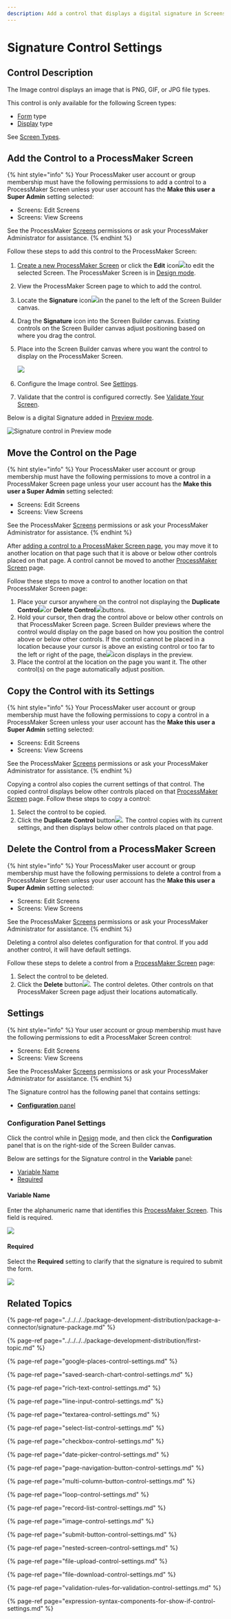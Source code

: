 ```yaml
---
description: Add a control that displays a digital signature in Screens.
---
```


# Signature Control Settings

## Control Description <a id="control-description"></a>

The Image control displays an image that is PNG, GIF, or JPG file types.

This control is only available for the following Screen types:

* ​[Form](https://processmaker.gitbook.io/processmaker/designing-processes/design-forms/screens-builder/types-for-screens#form) type
* ​[Display](https://processmaker.gitbook.io/processmaker/designing-processes/design-forms/screens-builder/types-for-screens#display) type

See [Screen Types](https://processmaker.gitbook.io/processmaker/designing-processes/design-forms/screens-builder/types-for-screens).

## Add the Control to a ProcessMaker Screen <a id="add-the-control-to-a-processmaker-screen"></a>

{% hint style="info" %}
Your ProcessMaker user account or group membership must have the following permissions to add a control to a ProcessMaker Screen unless your user account has the **Make this user a Super Admin** setting selected:

* Screens: Edit Screens
* Screens: View Screens

See the ProcessMaker [Screens](https://processmaker.gitbook.io/processmaker/processmaker-administration/permission-descriptions-for-users-and-groups#screens) permissions or ask your ProcessMaker Administrator for assistance.
{% endhint %}

Follow these steps to add this control to the ProcessMaker Screen:

1. ​[Create a new ProcessMaker Screen](https://processmaker.gitbook.io/processmaker/designing-processes/design-forms/manage-forms/create-a-new-form) or click the **Edit** icon![](../../../../.gitbook/assets/edit-icon_signature-control.png)to edit the selected Screen. The ProcessMaker Screen is in [Design mode](https://processmaker.gitbook.io/processmaker/designing-processes/design-forms/screens-builder/screens-builder-modes#editor-mode).
2. View the ProcessMaker Screen page to which to add the control.
3. Locate the **Signature** icon![](../../../../.gitbook/assets/signature-icon_signature-control.png)in the panel to the left of the Screen Builder canvas.
4. Drag the **Signature** icon into the Screen Builder canvas. Existing controls on the Screen Builder canvas adjust positioning based on where you drag the control.
5. Place into the Screen Builder canvas where you want the control to display on the ProcessMaker Screen.

   ​![](../../../../.gitbook/assets/signature-control_canvas.png)​

6. Configure the Image control. See [Settings](signature-control-settings.md#settings).
7. Validate that the control is configured correctly. See [Validate Your Screen](https://processmaker.gitbook.io/processmaker/designing-processes/design-forms/screens-builder/validate-your-screen#validate-a-processmaker-screen).

Below is a digital Signature added in [Preview mode](https://processmaker.gitbook.io/processmaker/designing-processes/design-forms/screens-builder/screens-builder-modes#preview-mode).

![Signature control in Preview mode](../../../../.gitbook/assets/signature_package_digital_signature_added.png)

## Move the Control on the Page <a id="move-the-control-on-the-page"></a>

{% hint style="info" %}
Your ProcessMaker user account or group membership must have the following permissions to move a control in a ProcessMaker Screen page unless your user account has the **Make this user a Super Admin** setting selected:

* Screens: Edit Screens
* Screens: View Screens

See the ProcessMaker [Screens](https://processmaker.gitbook.io/processmaker/processmaker-administration/permission-descriptions-for-users-and-groups#screens) permissions or ask your ProcessMaker Administrator for assistance.
{% endhint %}

After [adding a control to a ProcessMaker Screen page](https://processmaker.gitbook.io/processmaker/designing-processes/design-forms/screens-builder/control-descriptions/image-control-settings#add-the-control-to-a-processmaker-screen), you may move it to another location on that page such that it is above or below other controls placed on that page. A control cannot be moved to another [ProcessMaker Screen](https://processmaker.gitbook.io/processmaker/designing-processes/design-forms/what-is-a-form) page.

Follow these steps to move a control to another location on that ProcessMaker Screen page:

1. Place your cursor anywhere on the control not displaying the **Duplicate Control**![](https://firebasestorage.googleapis.com/v0/b/gitbook-28427.appspot.com/o/assets%2F-LJ0aNaVW1m7sNsxVJLV%2F-M35zYld_NqI8FJQk8tz%2F-M37LeBNJaLfGSAVqQo7%2FCopy%20Duplicate%20Control%20icon%20Screen%20Builder%20-%20Processes.png?alt=media&token=dec6e3a0-4b0b-4d5d-b259-5373a2a25873)or **Delete Control**![](https://firebasestorage.googleapis.com/v0/b/gitbook-28427.appspot.com/o/assets%2F-LJ0aNaVW1m7sNsxVJLV%2F-LiTLSD_I-KYRzB3QaSl%2F-L_wP8EGJDOrKWGh-eF1%2FDelete%20Screen%20control%20Screens%20Builder%20-%20Processes.png?alt=media&token=c261578d-58ba-4708-9552-bbdd1e399a63)buttons.
2. Hold your cursor, then drag the control above or below other controls on that ProcessMaker Screen page. Screen Builder previews where the control would display on the page based on how you position the control above or below other controls. If the control cannot be placed in a location because your cursor is above an existing control or too far to the left or right of the page, the![](https://firebasestorage.googleapis.com/v0/b/gitbook-28427.appspot.com/o/assets%2F-LJ0aNaVW1m7sNsxVJLV%2F-M35zYld_NqI8FJQk8tz%2F-M37HdbPBJoHCyRvRbzr%2FMovement%20not%20allowed%20icon%20Screen%20Builder%20-%20Processes.png?alt=media&token=2402c1f9-e986-4051-a29c-015d3aa52dd7)icon displays in the preview.
3. Place the control at the location on the page you want it. The other control\(s\) on the page automatically adjust position.

## Copy the Control with its Settings <a id="copy-the-control-with-its-settings"></a>

{% hint style="info" %}
Your ProcessMaker user account or group membership must have the following permissions to copy a control in a ProcessMaker Screen unless your user account has the **Make this user a Super Admin** setting selected:

* Screens: Edit Screens
* Screens: View Screens

See the ProcessMaker [Screens](https://processmaker.gitbook.io/processmaker/processmaker-administration/permission-descriptions-for-users-and-groups#screens) permissions or ask your ProcessMaker Administrator for assistance.
{% endhint %}

Copying a control also copies the current settings of that control. The copied control displays below other controls placed on that [ProcessMaker Screen](https://processmaker.gitbook.io/processmaker/designing-processes/design-forms/what-is-a-form) page. Follow these steps to copy a control:

1. Select the control to be copied.
2. Click the **Duplicate Control** button![](https://firebasestorage.googleapis.com/v0/b/gitbook-28427.appspot.com/o/assets%2F-LJ0aNaVW1m7sNsxVJLV%2F-M35zYld_NqI8FJQk8tz%2F-M37LeBNJaLfGSAVqQo7%2FCopy%20Duplicate%20Control%20icon%20Screen%20Builder%20-%20Processes.png?alt=media&token=dec6e3a0-4b0b-4d5d-b259-5373a2a25873). The control copies with its current settings, and then displays below other controls placed on that page.

## Delete the Control from a ProcessMaker Screen <a id="delete-the-control-from-a-processmaker-screen"></a>

{% hint style="info" %}
Your ProcessMaker user account or group membership must have the following permissions to delete a control from a ProcessMaker Screen unless your user account has the **Make this user a Super Admin** setting selected:

* Screens: Edit Screens
* Screens: View Screens

See the ProcessMaker [Screens](https://processmaker.gitbook.io/processmaker/processmaker-administration/permission-descriptions-for-users-and-groups#screens) permissions or ask your ProcessMaker Administrator for assistance.
{% endhint %}

Deleting a control also deletes configuration for that control. If you add another control, it will have default settings.

Follow these steps to delete a control from a [ProcessMaker Screen](https://processmaker.gitbook.io/processmaker/designing-processes/design-forms/what-is-a-form) page:

1. Select the control to be deleted.
2. Click the **Delete** button![](https://firebasestorage.googleapis.com/v0/b/gitbook-28427.appspot.com/o/assets%2F-LJ0aNaVW1m7sNsxVJLV%2F-LiTLSD_I-KYRzB3QaSl%2F-L_wP8EGJDOrKWGh-eF1%2FDelete%20Screen%20control%20Screens%20Builder%20-%20Processes.png?alt=media&token=c261578d-58ba-4708-9552-bbdd1e399a63). The control deletes. Other controls on that ProcessMaker Screen page adjust their locations automatically.

## Settings <a id="settings"></a>

{% hint style="info" %}
Your user account or group membership must have the following permissions to edit a ProcessMaker Screen control:

* Screens: Edit Screens
* Screens: View Screens

See the ProcessMaker [Screens](https://processmaker.gitbook.io/processmaker/processmaker-administration/permission-descriptions-for-users-and-groups#screens) permissions or ask your ProcessMaker Administrator for assistance.
{% endhint %}

The Signature control has the following panel that contains settings:

* **​**[**Configuration** panel](signature-control-settings.md#configuration-panel-settings)

### Configuration Panel Settings <a id="configuration-panel-settings"></a>

Click the control while in [Design](https://processmaker.gitbook.io/processmaker/designing-processes/design-forms/screens-builder/screens-builder-modes#design-mode) mode, and then click the **Configuration** panel that is on the right-side of the Screen Builder canvas.

Below are settings for the Signature control in the **Variable** panel:

* ​[Variable Name](signature-control-settings.md#name)
* ​[Required](signature-control-settings.md#upload)

#### Variable Name <a id="name"></a>

Enter the alphanumeric name that identifies this [ProcessMaker Screen](https://processmaker.gitbook.io/processmaker/designing-processes/design-forms/what-is-a-form). This field is required.

 ![](../../../../.gitbook/assets/variable-name_signature-control.png)

#### Required <a id="upload"></a>

Select the **Required** setting to clarify that the signature is required to submit the form.

  ![](../../../../.gitbook/assets/required_signature-control.png)

## Related Topics

{% page-ref page="../../../../package-development-distribution/package-a-connector/signature-package.md" %}

{% page-ref page="../../../../package-development-distribution/first-topic.md" %}

{% page-ref page="google-places-control-settings.md" %}

{% page-ref page="saved-search-chart-control-settings.md" %}

{% page-ref page="rich-text-control-settings.md" %}

{% page-ref page="line-input-control-settings.md" %}

{% page-ref page="textarea-control-settings.md" %}

{% page-ref page="select-list-control-settings.md" %}

{% page-ref page="checkbox-control-settings.md" %}

{% page-ref page="date-picker-control-settings.md" %}

{% page-ref page="page-navigation-button-control-settings.md" %}

{% page-ref page="multi-column-button-control-settings.md" %}

{% page-ref page="loop-control-settings.md" %}

{% page-ref page="record-list-control-settings.md" %}

{% page-ref page="image-control-settings.md" %}

{% page-ref page="submit-button-control-settings.md" %}

{% page-ref page="nested-screen-control-settings.md" %}

{% page-ref page="file-upload-control-settings.md" %}

{% page-ref page="file-download-control-settings.md" %}

{% page-ref page="validation-rules-for-validation-control-settings.md" %}

{% page-ref page="expression-syntax-components-for-show-if-control-settings.md" %}









